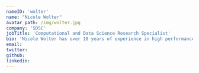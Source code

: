 ```yaml
---
nameID: 'wolter'
name: "Nicole Wolter"
avatar_path: /img/wolter.jpg
company: 'SDSC'
jobTitle: 'Computational and Data Science Research Specialist'
bio: 'Nicole Wolter has over 10 years of experience in high performance computing. She has spent six years doing research in Performance Modeling and Characterization at UC San Diego. She has excellent analytical and model development skills most recently applied in the areas of medical informatics, sports analytics and large data analysis. She has conducted a number of data mining classes and lectures.'
email:
twitter:
github:
linkedin:
---
```

